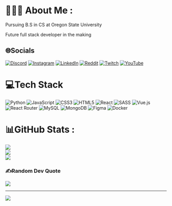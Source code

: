 #  👨🏾‍💻 About Me :
Pursuing B.S in CS at Oregon State University

Future full stack developer in the making


## 🌐Socials
[![Discord](https://img.shields.io/badge/Discord-%237289DA.svg?logo=discord&logoColor=white)](https://discordapp.com/users/653766532400414750) [![Instagram](https://img.shields.io/badge/Instagram-%23E4405F.svg?logo=Instagram&logoColor=white)](https://instagram.com/LjeNuiN) [![LinkedIn](https://img.shields.io/badge/LinkedIn-%230077B5.svg?logo=linkedin&logoColor=white)](https://linkedin.com/in/https://www.linkedin.com/in/ljenuin/) [![Reddit](https://img.shields.io/badge/Reddit-%23FF4500.svg?logo=Reddit&logoColor=white)](https://reddit.com/user/LjeNuiN) [![Twitch](https://img.shields.io/badge/Twitch-%239146FF.svg?logo=Twitch&logoColor=white)](https://twitch.tv/LjeNuiN) [![YouTube](https://img.shields.io/badge/YouTube-%23FF0000.svg?logo=YouTube&logoColor=white)](https://youtube.com/c/LjeNuiN) 

# 💻Tech Stack
![Python](https://img.shields.io/badge/python-3670A0?style=plastic&logo=python&logoColor=ffdd54) ![JavaScript](https://img.shields.io/badge/javascript-%23323330.svg?style=plastic&logo=javascript&logoColor=%23F7DF1E) ![CSS3](https://img.shields.io/badge/css3-%231572B6.svg?style=plastic&logo=css3&logoColor=white) ![HTML5](https://img.shields.io/badge/html5-%23E34F26.svg?style=plastic&logo=html5&logoColor=white) ![React](https://img.shields.io/badge/react-%2320232a.svg?style=plastic&logo=react&logoColor=%2361DAFB) ![SASS](https://img.shields.io/badge/SASS-hotpink.svg?style=plastic&logo=SASS&logoColor=white) ![Vue.js](https://img.shields.io/badge/vuejs-%2335495e.svg?style=plastic&logo=vuedotjs&logoColor=%234FC08D) ![React Router](https://img.shields.io/badge/React_Router-CA4245?style=plastic&logo=react-router&logoColor=white) ![MySQL](https://img.shields.io/badge/mysql-%2300f.svg?style=plastic&logo=mysql&logoColor=white) ![MongoDB](https://img.shields.io/badge/MongoDB-%234ea94b.svg?style=plastic&logo=mongodb&logoColor=white) 	![Figma](https://img.shields.io/badge/figma-%23F24E1E.svg?style=plastic&logo=figma&logoColor=white) ![Docker](https://img.shields.io/badge/docker-%230db7ed.svg?style=plastic&logo=docker&logoColor=white)
# 📊GitHub Stats :
![](https://github-readme-stats.vercel.app/api?username=ljenuin&theme=vue-dark&hide_border=true&include_all_commits=true&count_private=true)<br/>
![](https://github-readme-streak-stats.herokuapp.com/?user=ljenuin&theme=vue-dark&hide_border=true)<br/>
![](https://github-readme-stats.vercel.app/api/top-langs/?username=ljenuin&theme=vue-dark&hide_border=true&include_all_commits=true&count_private=true&layout=compact)

### ✍️Random Dev Quote
![](https://quotes-github-readme.vercel.app/api?type=horizontal&theme=radical)

---
[![](https://visitcount.itsvg.in/api?id=ljenuin&icon=0&color=3)](https://visitcount.itsvg.in)
